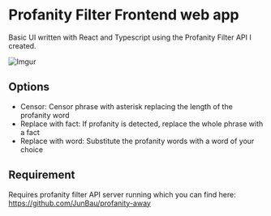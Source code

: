 # Profanity Filter Frontend web app
Basic UI written with React and Typescript using the Profanity Filter API I created.

![Imgur](https://i.imgur.com/NKtVffV.gif)

## Options
- Censor: Censor phrase with asterisk replacing the length of the profanity word
- Replace with fact: If profanity is detected, replace the whole phrase with a fact
- Replace with word: Substitute the profanity words with a word of your choice

## Requirement
Requires profanity filter API server running which you can find here: https://github.com/JunBau/profanity-away

